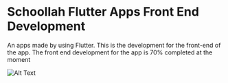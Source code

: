 # Schoollah Flutter Apps Front End Development

An apps made by using Flutter. This is the development for the front-end of the app. The front end development for the app is 70% completed at the moment

![Alt Text](https://media.giphy.com/media/UQOK0IavrNzPdCO3fG/giphy.gif)


